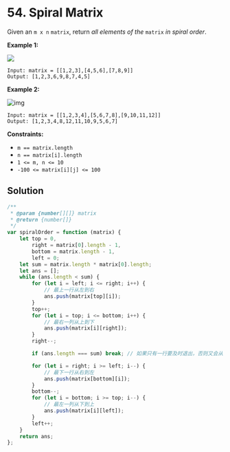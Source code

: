 # 54. Spiral Matrix

Given an `m x n` `matrix`, return _all elements of the_ `matrix` _in spiral order_.

**Example 1:**

![](https://assets.leetcode.com/uploads/2020/11/13/spiral1.jpg)

```
Input: matrix = [[1,2,3],[4,5,6],[7,8,9]]
Output: [1,2,3,6,9,8,7,4,5]
```

**Example 2:**

![img](https://assets.leetcode.com/uploads/2020/11/13/spiral.jpg)

```
Input: matrix = [[1,2,3,4],[5,6,7,8],[9,10,11,12]]
Output: [1,2,3,4,8,12,11,10,9,5,6,7]
```

**Constraints:**

-   `m == matrix.length`
-   `n == matrix[i].length`
-   `1 <= m, n <= 10`
-   `-100 <= matrix[i][j] <= 100`

## Solution

```js
/**
 * @param {number[][]} matrix
 * @return {number[]}
 */
var spiralOrder = function (matrix) {
    let top = 0,
        right = matrix[0].length - 1,
        bottom = matrix.length - 1,
        left = 0;
    let sum = matrix.length * matrix[0].length;
    let ans = [];
    while (ans.length < sum) {
        for (let i = left; i <= right; i++) {
            // 最上一行从左到右
            ans.push(matrix[top][i]);
        }
        top++;
        for (let i = top; i <= bottom; i++) {
            // 最右一列从上到下
            ans.push(matrix[i][right]);
        }
        right--;

        if (ans.length === sum) break; // 如果只有一行要及时退出，否则又会从右到左导致死循环

        for (let i = right; i >= left; i--) {
            // 最下一行从右到左
            ans.push(matrix[bottom][i]);
        }
        bottom--;
        for (let i = bottom; i >= top; i--) {
            // 最左一列从下到上
            ans.push(matrix[i][left]);
        }
        left++;
    }
    return ans;
};
```
